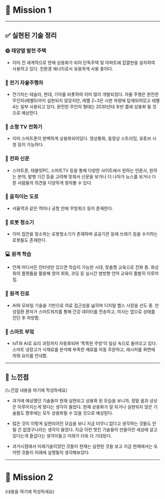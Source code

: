 # 🚀 Mission 1

---

## ✅ 실현된 기술 정리

### 🌞 태양열 발전 주택
- 이미 전 세계적으로 현재 상용화가 되어 단독주택 및 아파트에 집열판을 설치하여 사용하고 있다. 친환경 에너지로서 유용하게 사용 중이다.

### 🚗 전기 자율주행차
- 전기차는 테슬라, 현대, 기아를 비롯하여 이미 많이 개발되었다. 자율 주행은 완전한 무인차(레벨5)까지 실현되지 않았지만, 레벨 2~3은 시판 차량에 탑재되어있고 레벨 4는 일부 사용되고 있다. 완전한 무인차 형태는 2030년대 후반 쯤에 상용화 될 것으로 예상한다.

### 📱 소형 TV 전화기
- 이미 스마트폰이 완벽하게 상용화되어있다. 영상통화, 동영상 스트리밍, 유튜브 시청 등이 가능하다.

### 📰 전파 신문
- 스마트폰, 태블릿PC, 스마트TV 등을 통해 다양한 사이트에서 원하는 언론사, 원하는 분야, 발행 기간 등을 고려해 맞춰서 신문을 보거나 더 나아가 뉴스를 보거나 다른 사람들의 의견을 다양하게 찾아볼 수 있다.

### 🛫 움직이는 도로
- 서울역과 같은 역이나 공항 안에 무빙워크 등이 존재한다.

### 🤖 로봇 청소기
- 이미 집안을 청소하는 로봇청소기가 존재하며 공공기관 등에 쓰레기 등을 수거하는 로봇들도 존재한다.

### 💻 원격 학습
- 언제 어디서든 인터넷만 있으면 학습이 가능한 시대, 맞춤형 교육으로 진화 중. 화상회의 플랫폼을 활용해 영어 회화, 코딩 등 실시간 쌍방향 언어 교육이 활발히 이루어짐.

### 🏥 원격 진료
- AI와 모바일 기술을 기반으로 의료 접근성을 넓히며 디지털 헬스 시장을 선도 중. 만성질환 환자가 스마트워치를 통해 건강 데이터를 전송하고, 의사는 앱으로 상태를 진단 후 처방함.

### 🍳 스마트 부엌
- IoT와 AI로 요리 과정까지 자동화되며 ‘똑똑한 주방’이 일상 속으로 들어오고 있다. 스마트 냉장고가 식재료를 분석해 부족한 재료를 자동 주문하고, 레시피를 화면에 띄워 요리를 안내함.

---

## 💬 느낀점

(느낀점 내용을 여기에 작성하세요)
- 과거에 예상했던 기술들이 현재 실현되고 상용화 된 모습을 보니까, 정말 꿈과 상상은 이루어지는게 맞다는 생각이 들었다. 현재 상용화가 덜 되거나 실현되지 않은 기술들도 향후에는 모두 상용화될 수 있을 것으로 예상된다.

- 많은 것이 이렇게 실현되어진 모습을 보니 지금 터무니 없다고 생각하는 것들도 안될 건 없겠구나라는 생각이 들었다. 지금 이런 멋진 기술들이 만들어진 세상에 살고있다는게 즐겁다는 생각이들고 미래가 더욱 더 기대된다.

- 과거시점에서 미래기술이었던 것들이 현재는 실현된 것을 보고 지금 현재에서는 또 어떤 것들이 미래에 실행될지 생각해보았다.

  
---

# 🧪 Mission 2

(내용을 여기에 작성하세요)
